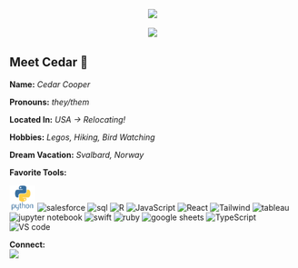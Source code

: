<p align="center">
<img src="https://capsule-render.vercel.app/api?type=waving&color=0:73889e,100:375575&text=%20Hey%20There%20⛈&fontColor=d7dde3&animation=fadeIn&height=100" />
</p>
<p align="center">

</p>
<p align="center">
<div id="header" align="center">
  <img src="https://media.giphy.com/media/P0ar8pIucRwje/giphy.gif"/>
</div>
</p>

<h2>Meet Cedar 🌲</h2>

<b>Name:</b> <i>Cedar Cooper</i><br /> 

<b>Pronouns:</b> <i>they/them</i><br />

<b>Located In:</b> <i>USA -> Relocating!</i><br />

<b>Hobbies:</b> <i>Legos, Hiking, Bird Watching</i><br /> 

<b>Dream Vacation:</b> <i>Svalbard, Norway</i><br />

<b>Favorite Tools:</b> <p align="left">
<img src="https://raw.githubusercontent.com/devicons/devicon/master/icons/python/python-original-wordmark.svg" alt="python" width="45" height="45" />
<img src="https://cdn.jsdelivr.net/gh/devicons/devicon/icons/salesforce/salesforce-original.svg" alt="salesforce" height="45"  width="45" />
<img src="https://cdn3.iconfinder.com/data/icons/file-extension-11/512/sql-file-extension-format-digital-256.png" alt="sql" width="45" height="45" />
<img src="https://cdn.jsdelivr.net/gh/devicons/devicon/icons/r/r-original.svg" alt="R" height="45"  width="45" />
<img src="https://cdn.jsdelivr.net/gh/devicons/devicon/icons/javascript/javascript-original.svg" alt="JavaScript" height="45"  width="45"/>
<img src="https://cdn.jsdelivr.net/gh/devicons/devicon/icons/react/react-original-wordmark.svg" alt="React" height="45"  width="45"/>
<img src="https://cdn.jsdelivr.net/gh/devicons/devicon/icons/tailwindcss/tailwindcss-plain.svg" alt="Tailwind" height="45" width="45" />
<img src="https://github.com/CedarCooper/CedarCooper/assets/87053156/a674cb13-b3fd-43ec-8cfd-71574c20778d" alt="tableau" height="45" width="45" />
<img src="https://cdn.jsdelivr.net/gh/devicons/devicon/icons/jupyter/jupyter-original-wordmark.svg" alt="jupyter notebook" height="45"  width="45"/>
<img src="https://cdn.jsdelivr.net/gh/devicons/devicon/icons/swift/swift-original.svg" alt="swift" height="45" wdith="45" />
<img src="https://cdn.jsdelivr.net/gh/devicons/devicon/icons/ruby/ruby-plain.svg" alt="ruby" height="45" width="45" />
<img src="https://cdn2.iconfinder.com/data/icons/logos-brands-4/24/logo_brand_brands_logos_google_sheets-256.png" alt="google sheets" height="45" width="45" />
<img src="https://cdn.jsdelivr.net/gh/devicons/devicon/icons/typescript/typescript-original.svg" alt="TypeScript" height="45"  width="45"/>
<img src="https://cdn.jsdelivr.net/gh/devicons/devicon/icons/vscode/vscode-original.svg" alt="VS code" height="45"  width="45"/>
</p>
<b>Connect:</b><br />
<a href="https://www.linkedin.com/in/cedar-cooper/" >
<img height="50" src="https://cdn2.iconfinder.com/data/icons/social-aquiocons/512/Aquicon-Linkedin.png" />
</a>          
          
          
          
          

